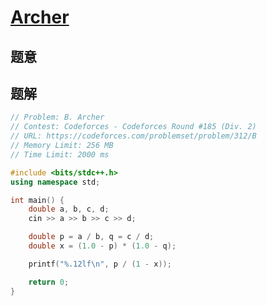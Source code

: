 #  [Archer](http://codeforces.com/problemset/problem/312/B)

## 题意



## 题解



```c++
// Problem: B. Archer
// Contest: Codeforces - Codeforces Round #185 (Div. 2)
// URL: https://codeforces.com/problemset/problem/312/B
// Memory Limit: 256 MB
// Time Limit: 2000 ms

#include <bits/stdc++.h>
using namespace std;

int main() {
    double a, b, c, d;
    cin >> a >> b >> c >> d;

    double p = a / b, q = c / d;
    double x = (1.0 - p) * (1.0 - q);

    printf("%.12lf\n", p / (1 - x));

    return 0;
}
```